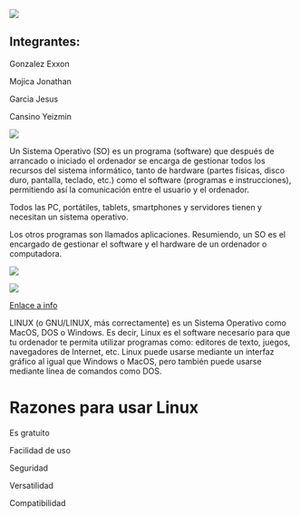 ![](https://images.cooltext.com/5136244.png)



## Integrantes:
Gonzalez Exxon

Mojica Jonathan

Garcia Jesus

Cansino Yeizmin


![](https://images.cooltext.com/5136252.png)

Un Sistema Operativo (SO) es un programa (software) que después de arrancado o iniciado el ordenador se encarga de gestionar todos los recursos del sistema informático, tanto de hardware (partes físicas, disco duro, pantalla, teclado, etc.) como el software (programas e instrucciones), permitiendo así la comunicación entre el usuario y el ordenador. 

 Todos las PC, portátiles, tablets, smartphones y servidores tienen y necesitan un sistema operativo.

 Los otros programas son llamados aplicaciones. Resumiendo, un SO es el encargado de gestionar el software y el hardware de un ordenador o computadora.

![](http://www.nosabesnada.com/uploads/2013/02/Captura-de-pantalla-2012-04-06-a-las-22.27.20-300x221.png)


![](https://images.cooltext.com/5136263.png)

[Enlace a info](http://linux.ciberaula.com/articulo/que_es_linux)

LINUX (o GNU/LINUX, más correctamente) es un Sistema Operativo como MacOS, DOS o Windows. Es decir, Linux es el software necesario para que tu ordenador te permita utilizar programas como: editores de texto, juegos, navegadores de Internet, etc. Linux puede usarse mediante un interfaz gráfico al igual que Windows o MacOS, pero también puede usarse mediante línea de comandos como DOS.
# Razones para usar Linux
Es gratuito

Facilidad de uso

Seguridad

Versatilidad

Compatibilidad
